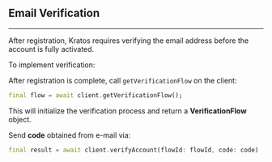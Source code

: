 ## Email Verification
---
After registration, Kratos requires verifying the email address before the account is fully activated.

To implement verification:

After registration is complete, call `getVerificationFlow` on the client:

```dart
final flow = await client.getVerificationFlow();
```

This will initialize the verification process and return a **VerificationFlow** object.

Send **code** obtained from e-mail via:

```dart
final result = await client.verifyAccount(flowId: flowId, code: code)
```